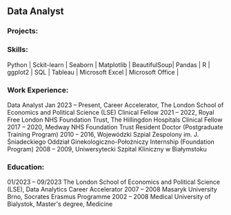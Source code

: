 ## Data Analyst
### Projects:

### Skills:
Python | Sckit-learn | Seaborn | Matplotlib | BeautifulSoup| Pandas | R | ggplot2 | SQL | Tableau | Microsoft Excel | Microsoft Office |

### Work Experience:
Data Analyst Jan 2023 – Present, Career Accelerator, The London School of Economics and Political Science (LSE)
Clinical Fellow 2021 – 2022, Royal Free London NHS Foundation Trust, The Hillingdon Hospitals
Clinical Fellow 2017 – 2020, Medway NHS Foundation Trust
Resident Doctor (Postgraduate Training Program)  2010 – 2016, Wojewódzki Szpial Zespolony im. J. Śniadeckiego Oddział Ginekologiczno-Położniczy
Internship (Foundation Program) 2008 – 2009, Uniwersytecki Szpital Kliniczny w Białymstoku

### Education:
01/2023 – 09/2023 	The London School of Economics and Political Science (LSE), Data Analytics Career Accelerator
2007 – 2008 		Masaryk University Brno, Socrates Erasmus Programme
2002 – 2008 		Medical University of Bialystok, Master's degree, Medicine

